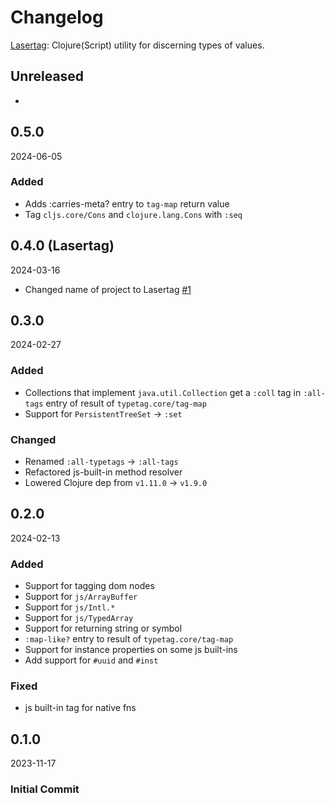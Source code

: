 # Changelog
[Lasertag](https://github.com/paintparty/lasertag): Clojure(Script) utility for discerning types of values.
## Unreleased
-

## 0.5.0
2024-06-05
### Added
- Adds :carries-meta? entry to `tag-map` return value
- Tag `cljs.core/Cons` and `clojure.lang.Cons` with `:seq`

## 0.4.0 (Lasertag)
2024-03-16
- Changed name of project to Lasertag [#1](https://github.com/paintparty/lasertag/issues/1)

## 0.3.0
2024-02-27

### Added
- Collections that implement `java.util.Collection` get a `:coll` tag in `:all-tags` entry of result of `typetag.core/tag-map`
- Support for `PersistentTreeSet` -> `:set`

### Changed
- Renamed `:all-typetags` -> `:all-tags`
- Refactored js-built-in method resolver
- Lowered Clojure dep from `v1.11.0` -> `v1.9.0`

## 0.2.0
2024-02-13

### Added
- Support for tagging dom nodes
- Support for `js/ArrayBuffer`
- Support for `js/Intl.*`
- Support for `js/TypedArray`
- Support for returning string or symbol
- `:map-like?` entry to result of `typetag.core/tag-map`
- Support for instance properties on some js built-ins 
- Add support for `#uuid` and `#inst`

### Fixed
- js built-in tag for native fns

## 0.1.0
2023-11-17

### Initial Commit
